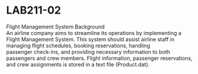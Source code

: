 # LAB211-02
 Flight Management System
Background	
An	airline	company	aims	to	streamline	its	operations	by	implementing	a	Flight	Management	System.	
This	 system	 should	 assist	 airline	 staff	 in	 managing	 flight	 schedules,	 booking	 reservations,	 handling	
passenger	check-ins,	and	providing	necessary	information	to	both	passengers	and	crew	members.
Flight	information,	passenger	reservations,	and	crew	assignments is	stored	in	a	text	file (Product.dat).
